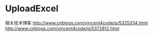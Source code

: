 # UploadExcel
相关技术博客
http://www.cnblogs.com/vincent4code/p/5325334.html
http://www.cnblogs.com/vincent4code/p/5372812.html
